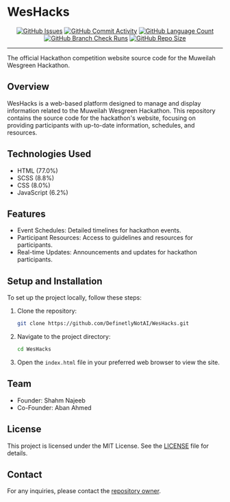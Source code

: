 # WesHacks

<div style="text-align:center;" align="center">
    <a href="https://github.com/DefinetlyNotAI/WesHacks/issues"><img src="https://img.shields.io/github/issues/DefinetlyNotAI/WesHacks" alt="GitHub Issues"></a>
    <a href="https://github.com/DefinetlyNotAI/WesHacks/graphs/commit-activity"><img src="https://img.shields.io/github/commit-activity/t/DefinetlyNotAI/WesHacks" alt="GitHub Commit Activity"></a>
    <a href="https://github.com/DefinetlyNotAI/WesHacks/languages"><img src="https://img.shields.io/github/languages/count/DefinetlyNotAI/WesHacks" alt="GitHub Language Count"></a>
    <a href="https://github.com/DefinetlyNotAI/WesHacks/actions"><img src="https://img.shields.io/github/check-runs/DefinetlyNotAI/WesHacks/main" alt="GitHub Branch Check Runs"></a>
    <a href="https://github.com/DefinetlyNotAI/WesHacks"><img src="https://img.shields.io/github/repo-size/DefinetlyNotAI/WesHacks" alt="GitHub Repo Size"></a>
    <!-- <a href="https://github.com/DefinetlyNotAI/WesHacks/actions/workflows/pages/pages-build-deployment"><img src="https://github.com/DefinetlyNotAI/WesHacks/actions/workflows/pages/pages-build-deployment/badge.svg" alt="Pages Build Deployment"></a> -->
</div>

---

The official Hackathon competition website source code for the Muweilah Wesgreen Hackathon.

## Overview

WesHacks is a web-based platform designed to manage and display information related to the Muweilah Wesgreen Hackathon.
This repository contains the source code for the hackathon's website, focusing on providing participants with up-to-date
information, schedules, and resources.

## Technologies Used

- HTML (77.0%)
- SCSS (8.8%)
- CSS (8.0%)
- JavaScript (6.2%)

## Features

- Event Schedules: Detailed timelines for hackathon events.
- Participant Resources: Access to guidelines and resources for participants.
- Real-time Updates: Announcements and updates for hackathon participants.

## Setup and Installation

To set up the project locally, follow these steps:

1. Clone the repository:
   ```sh
   git clone https://github.com/DefinetlyNotAI/WesHacks.git
   ```
2. Navigate to the project directory:
   ```sh
   cd WesHacks
   ```
3. Open the `index.html` file in your preferred web browser to view the site.

## Team

- Founder: Shahm Najeeb
- Co-Founder: Aban Ahmed

## License

This project is licensed under the MIT License. See the [LICENSE](LICENSE) file for details.

## Contact

For any inquiries, please contact the [repository owner](mailto:Nirt_12023@outlook.com).
